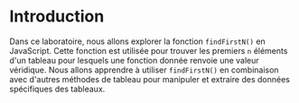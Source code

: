 # Introduction

Dans ce laboratoire, nous allons explorer la fonction `findFirstN()` en JavaScript. Cette fonction est utilisée pour trouver les premiers `n` éléments d'un tableau pour lesquels une fonction donnée renvoie une valeur véridique. Nous allons apprendre à utiliser `findFirstN()` en combinaison avec d'autres méthodes de tableau pour manipuler et extraire des données spécifiques des tableaux.
